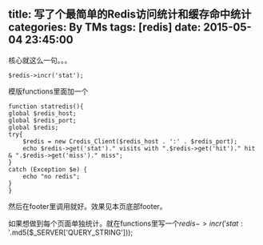 title: 写了个最简单的Redis访问统计和缓存命中统计
categories: By TMs
tags: [redis]
date: 2015-05-04 23:45:00
---

核心就这么一句。。。

    $redis->incr('stat');

模版functions里面加一个

    function statredis(){
    global $redis_host;
    global $redis_port;
    global $redis;
    try{
        $redis = new Credis_Client($redis_host . ':' . $redis_port);
        echo $redis->get('stat')." visits with ".$redis->get('hit')." hit & ".$redis->get('miss')." miss";
    }
    catch (Exception $e) {
        echo "no redis";
    }
    }

然后在footer里调用就好。效果见本页底部footer。

如果想做到每个页面单独统计。就在functions里写一个$redis->incr('stat:'.$md5($_SERVER['QUERY_STRING']));
